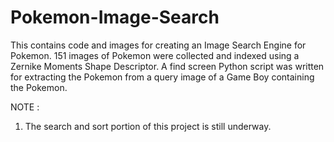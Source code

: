 # Pokemon-Image-Search

This contains code and images for creating an Image Search Engine for Pokemon.
151 images of Pokemon were collected and indexed using a Zernike Moments Shape Descriptor.
A find screen Python script was written for extracting the Pokemon from a query image of a Game Boy containing the Pokemon.

NOTE :
1. The search and sort portion of this project is still underway.
